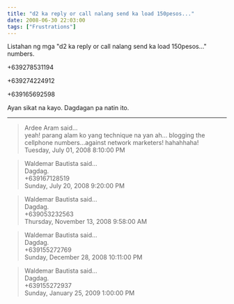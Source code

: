 ```yaml
---
title: "d2 ka reply or call nalang send ka load 150pesos..."
date: 2008-06-30 22:03:00
tags: ["Frustrations"]
---
```


Listahan ng mga "d2 ka reply or call nalang send ka load 150pesos..." numbers.

+639278531194

+639274224912

+639165692598

Ayan sikat na kayo.  Dagdagan pa natin ito.

---

> Ardee Aram said...  
> yeah! parang alam ko yang technique na yan ah... blogging the cellphone numbers...against network marketers! hahahhaha!  
> Tuesday, July 01, 2008 8:10:00 PM 

> Waldemar Bautista said...  
> Dagdag.  
> +639167128519  
> Sunday, July 20, 2008 9:20:00 PM 

> Waldemar Bautista said...  
> Dagdag.  
> +639053232563  
> Thursday, November 13, 2008 9:58:00 AM 

> Waldemar Bautista said...  
> Dagdag.  
> +639155272769  
> Sunday, December 28, 2008 10:11:00 PM 

> Waldemar Bautista said...  
> Dagdag.  
> +639155272937  
> Sunday, January 25, 2009 1:00:00 PM 